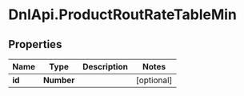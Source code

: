 # DnlApi.ProductRoutRateTableMin

## Properties
Name | Type | Description | Notes
------------ | ------------- | ------------- | -------------
**id** | **Number** |  | [optional] 


